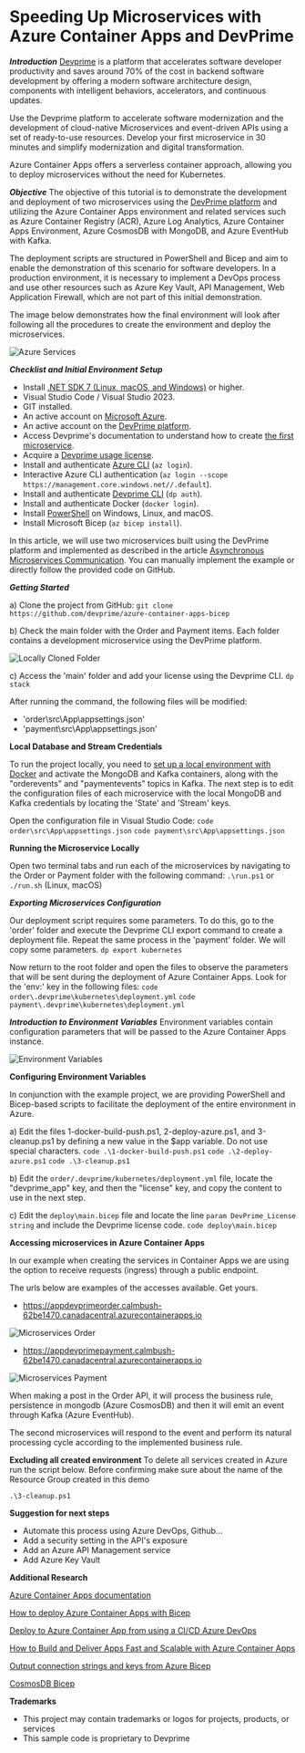 # Speeding Up Microservices with Azure Container Apps and DevPrime

***Introduction***
[Devprime](https://devprime.io) is a platform that accelerates software developer productivity and saves around 70% of the cost in backend software development by offering a modern software architecture design, components with intelligent behaviors, accelerators, and continuous updates.

Use the Devprime platform to accelerate software modernization and the development of cloud-native Microservices and event-driven APIs using a set of ready-to-use resources. Develop your first microservice in 30 minutes and simplify modernization and digital transformation.

Azure Container Apps offers a serverless container approach, allowing you to deploy microservices without the need for Kubernetes.

***Objective***
The objective of this tutorial is to demonstrate the development and deployment of two microservices using the [DevPrime platform](https://devprime.io) and utilizing the Azure Container Apps environment and related services such as Azure Container Registry (ACR), Azure Log Analytics, Azure Container Apps Environment, Azure CosmosDB with MongoDB, and Azure EventHub with Kafka.

The deployment scripts are structured in PowerShell and Bicep and aim to enable the demonstration of this scenario for software developers. In a production environment, it is necessary to implement a DevOps process and use other resources such as Azure Key Vault, API Management, Web Application Firewall, which are not part of this initial demonstration.

The image below demonstrates how the final environment will look after following all the procedures to create the environment and deploy the microservices.

![Azure Services](/public-images/azure-aca-01.png)

***Checklist and Initial Environment Setup***

- Install [.NET SDK 7 (Linux, macOS, and Windows)](https://dotnet.microsoft.com/en-us/download) or higher.
- Visual Studio Code / Visual Studio 2023.
- GIT installed.
- An active account on [Microsoft Azure](https://azure.com).
- An active account on the [DevPrime platform](https://devprime.io).
- Access Devprime's documentation to understand how to create [the first microservice](https://docs.devprime.io/quick-start/creating-the-first-microservice/).
- Acquire a [Devprime usage license](https://devprime.io/pricing).
- Install and authenticate [Azure CLI](https://learn.microsoft.com/en-us/cli/azure/) (`az login`).
- Interactive Azure CLI authentication (`az login --scope https://management.core.windows.net//.default`).
- Install and authenticate [Devprime CLI](https://docs.devprime.io/quick-start/install-devprime-cli/) (`dp auth`).
- Install and authenticate Docker (`docker login`).
- Install [PowerShell](https://docs.microsoft.com/en-us/powershell/scripting/install/installing-powershell?view=powershell-7.2) on Windows, Linux, and macOS.
- Install Microsoft Bicep (`az bicep install`).

In this article, we will use two microservices built using the DevPrime platform and implemented as described in the article [Asynchronous Microservices Communication](https://docs.devprime.io/examples/stream/rabbitmq/asynchronous-microservices-communication/). You can manually implement the example or directly follow the provided code on GitHub.

***Getting Started***

a) Clone the project from GitHub:
   `git clone https://github.com/devprime/azure-container-apps-bicep`

b) Check the main folder with the Order and Payment items. Each folder contains a development microservice using the DevPrime platform.

![Locally Cloned Folder](/public-images/azure-aca-02.png)

c) Access the 'main' folder and add your license using the Devprime CLI.
   `dp stack`

After running the command, the following files will be modified:
- 'order\src\App\appsettings.json'
- 'payment\src\App\appsettings.json'

**Local Database and Stream Credentials**

To run the project locally, you need to [set up a local environment with Docker](https://docs.devprime.io/quick-start/docker/) and activate the MongoDB and Kafka containers, along with the "orderevents" and "paymentevents" topics in Kafka. The next step is to edit the configuration files of each microservice with the local MongoDB and Kafka credentials by locating the 'State' and 'Stream' keys.

Open the configuration file in Visual Studio Code:
`code order\src\App\appsettings.json`
`code payment\src\App\appsettings.json`

**Running the Microservice Locally**

Open two terminal tabs and run each of the microservices by navigating to the Order or Payment folder with the following command:
`.\run.ps1` or `./run.sh` (Linux, macOS)

***Exporting Microservices Configuration***

Our deployment script requires some parameters. To do this, go to the 'order' folder and execute the Devprime CLI export command to create a deployment file. Repeat the same process in the 'payment' folder. We will copy some parameters.
`dp export kubernetes`

Now return to the root folder and open the files to observe the parameters that will be sent during the deployment of Azure Container Apps. Look for the 'env:' key in the following files:
`code order\.devprime\kubernetes\deployment.yml`
`code payment\.devprime\kubernetes\deployment.yml`

***Introduction to Environment Variables***
Environment variables contain configuration parameters that will be passed to the Azure Container Apps instance.

![Environment Variables](/public-images/azure-aca-03.png)

**Configuring Environment Variables**

In conjunction with the example project, we are providing PowerShell and Bicep-based scripts to facilitate the deployment of the entire environment in Azure.

a) Edit the files 1-docker-build-push.ps1, 2-deploy-azure.ps1, and 3-cleanup.ps1 by defining a new value in the $app variable. Do not use special characters.
   `code .\1-docker-build-push.ps1`
   `code .\2-deploy-azure.ps1`
   `code .\3-cleanup.ps1`

b) Edit the `order/.devprime/kubernetes/deployment.yml` file, locate the "devprime_app" key, and then the "license" key, and copy the content to use in the next step.

c) Edit the `deploy\main.bicep` file and locate the line `param DevPrime_License string` and include the Devprime license code.
   `code deploy\main.bicep`


**Accessing microservices in Azure Container Apps**

In our example when creating the services in Container Apps we are using the option to receive requests (ingress) through a public endpoint.

The urls below are examples of the accesses available. Get yours.

- https://appdevprimeorder.calmbush-62be1470.canadacentral.azurecontainerapps.io

![Microservices Order](/public-images/azure-aca-04.png)

- https://appdevprimepayment.calmbush-62be1470.canadacentral.azurecontainerapps.io

![Microservices Payment](/public-images/azure-aca-05.png)

When making a post in the Order API, it will process the business rule, persistence in mongodb (Azure CosmosDB) and then it will emit an event through Kafka (Azure EventHub).

The second microservices will respond to the event and perform its natural processing cycle according to the implemented business rule.

**Excluding all created environment**
To delete all services created in Azure run the script below. Before confirming make sure about the name of the Resource Group created in this demo

`.\3-cleanup.ps1`


**Suggestion for next steps**
- Automate this process using Azure DevOps, Github...
- Add a security setting in the API's exposure
- Add an Azure API Management service
- Add Azure Key Vault

**Additional Research**

[Azure Container Apps documentation](https://docs.microsoft.com/en-us/azure/container-apps/)

[How to deploy Azure Container Apps with Bicep](https://www.thorsten-hans.com/how-to-deploy-azure-container-apps-with-bicep/)

[Deploy to Azure Container App from using a CI/CD Azure DevOps](https://thomasthornton.cloud/2022/02/11/deploy-to-azure-container-app-from-azure-container-registry-using-a-ci-cd-azure-devops-pipeline-and-azure-cli%EF%BF%BC/)

[How to Build and Deliver Apps Fast and Scalable with Azure Container Apps](https://www.youtube.com/watch?v=b3dopSTnSRg)

[Output connection strings and keys from Azure Bicep](https://blog.johnnyreilly.com/2021/07/07/output-connection-strings-and-keys-from-azure-bicep/)

[CosmosDB Bicep](https://docs.microsoft.com/en-us/azure/cosmos-db/mongodb/manage-with-bicep)

**Trademarks**
- This project may contain trademarks or logos for projects, products, or services
- This sample code is proprietary to Devprime 

